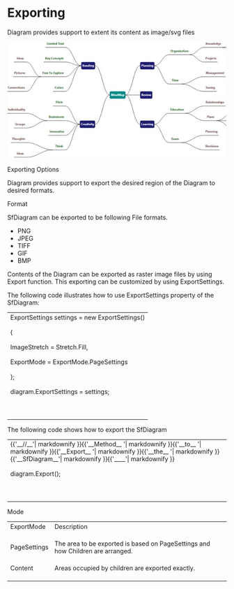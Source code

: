 # Exporting

Diagram provides support to extent its content as image/svg files

![D:/Diagram/Diagram2015Vol4/2015 November 1st Sprint/UG/Diagram Images/Diagram/Exporting_images/Exporting_img1.png](Exporting_images/Exporting_img1.jpeg)


Exporting Options

Diagram provides support to export the desired region of the Diagram to desired formats.

Format

SfDiagram can be exported to be following File formats.

* PNG
* JPEG
* TIFF
* GIF
* BMP

Contents of the Diagram can be exported as raster image files by using Export function. This exporting can be customized by using ExportSettings.

The following code illustrates how to use ExportSettings property of the SfDiagram:

<table>
<tr>
<td>
ExportSettings settings = new ExportSettings()<br/><br/>{<br/><br/>ImageStretch = Stretch.Fill,<br/><br/>ExportMode = ExportMode.PageSettings<br/><br/>};<br/><br/>diagram.ExportSettings = settings;<br/><br/><br/><br/></td></tr>
</table>
The following code shows how to export the SfDiagram

<table>
<tr>
<td>
{{'__//__'| markdownify }}{{'__Method__ '| markdownify }}{{'__to__ '| markdownify }}{{'__Export__ '| markdownify }}{{'__the__ '| markdownify }}{{'__SfDiagram__'| markdownify }}{{'____'| markdownify }}<br/><br/>diagram.Export();<br/><br/><br/><br/></td></tr>
</table>
Mode

<table>
<tr>
<td>
ExportMode<br/><br/></td><td>
Description<br/><br/></td></tr>
<tr>
<td>
PageSettings<br/><br/></td><td>
The area to be exported is based on PageSettings and how Children are arranged.<br/><br/></td></tr>
<tr>
<td>
Content<br/><br/></td><td>
Areas occupied by children are exported exactly.<br/><br/></td></tr>
</table>
